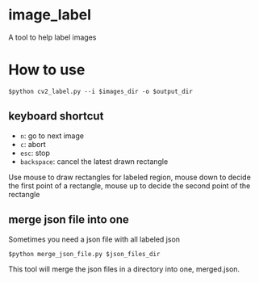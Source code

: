 # image_label
A tool to help label images

# How to use

```
$python cv2_label.py --i $images_dir -o $output_dir
```

## keyboard shortcut
- `n`: go to next image
- `c`: abort
- `esc`: stop
- `backspace`: cancel the latest drawn rectangle

Use mouse to draw rectangles for labeled region, mouse down to decide the first point of a
rectangle, mouse up to decide the second point of the rectangle

## merge json file into one
Sometimes you need a json file with all labeled json
```
$python merge_json_file.py $json_files_dir
```
This tool will merge the json files in a directory into one, merged.json.